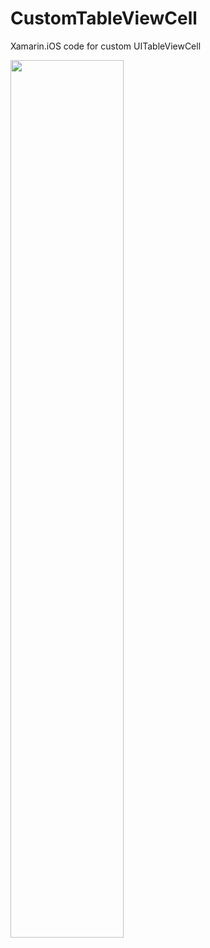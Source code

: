 # CustomTableViewCell
Xamarin.iOS code for custom UITableViewCell

<a href="https://www.youtube.com/watch?v=BRTbOZSqSNA&index=13&list=PLpbcUe4chE7-WGVDr2HDg0BiNtXU3xRaD">
<img src="" width="60%"/>
</a>
